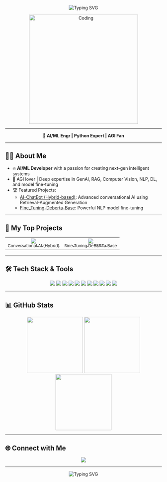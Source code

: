 <p align="center">
  <img src="https://readme-typing-svg.demolab.com?font=Fira+Code&weight=700&size=32&pause=1000&center=true&vCenter=true&width=550&height=60&lines= Hi+%F0%9F%91%8B%2C+I'm+Syed+Asad+Abbas;AI+ML+Engineer;Building+Future+AI;GenAI+%7C+Agentic+AI+%7C+Enthusiast" alt="Typing SVG" />
</p>

<p align="center">
  <img src="https://user-images.githubusercontent.com/55389276/140866485-8fb1c876-9a8f-4d6a-98dc-08c4981eaf70.gif" alt="Coding" width="350"/>
</p>

---

<p align="center">
  <strong>🚀 AI/ML Engr | Python Expert | AGI Fan</strong>
</p>

---

## 🧑‍💻 About Me

- 🔥 **AI/ML Developer** with a passion for creating next-gen intelligent systems
- 🐍 AGI lover | Deep expertise in GenAI, RAG, Computer Vision, NLP, DL, and model fine-tuning
- 🏆 Featured Projects:  
   - [AI-ChatBot (Hybrid-based)](https://github.com/asad110abbas/AI-ChatBot): Advanced conversational AI using Retrieval-Augmented Generation  
   - [Fine_Tuning-Deberta-Base](https://github.com/asad110abbas/Fine_Tuning-Deberta-Base): Powerful NLP model fine-tuning

---

## 🚀 My Top Projects

<table>
  <tr>
    <td align="center">
      <a href="https://github.com/asad110abbas/AI-ChatBot">
        <img src="https://img.shields.io/badge/AI--ChatBot-Hybrid-blue?style=for-the-badge">
        <br><sub>Conversational AI (Hybrid)</sub>
      </a>
    </td>
    <td align="center">
      <a href="https://github.com/asad110abbas/Fine_Tuning-Deberta-Base">
        <img src="https://img.shields.io/badge/DeBERTa-NLP-teal?style=for-the-badge">
        <br><sub>Fine Tuning DeBERTa Base</sub>
      </a>
    </td>
  </tr>
</table>

---

## 🛠️ Tech Stack & Tools

<p align="center">
  <img src="https://img.shields.io/badge/Python-3776AB?style=for-the-badge&logo=python&logoColor=white"/>
  <img src="https://img.shields.io/badge/TensorFlow-FC821F?style=for-the-badge&logo=tensorflow&logoColor=white"/>
  <img src="https://img.shields.io/badge/PyTorch-EE4C2C?style=for-the-badge&logo=pytorch&logoColor=white"/>
  <img src="https://img.shields.io/badge/Scikit--Learn-F7931E?style=for-the-badge&logo=scikit-learn&logoColor=white"/>
  <img src="https://img.shields.io/badge/OpenCV-5C3EE8?style=for-the-badge&logo=opencv&logoColor=white"/>
  <img src="https://img.shields.io/badge/HuggingFace-FFD21F?style=for-the-badge&logo=huggingface&logoColor=black"/>
  <img src="https://img.shields.io/badge/Pandas-150458?style=for-the-badge&logo=pandas&logoColor=white"/>
  <img src="https://img.shields.io/badge/Numpy-013243?style=for-the-badge&logo=numpy&logoColor=white"/>
  <img src="https://img.shields.io/badge/Matplotlib-11557C?style=for-the-badge&logo=matplotlib&logoColor=white"/>
  <img src="https://img.shields.io/badge/Streamlit-FF4B4B?style=for-the-badge&logo=streamlit&logoColor=white"/>
  <img src="https://img.shields.io/badge/Transformers-FFB300?style=for-the-badge&logo=transformers&logoColor=white"/>
</p>

---

## 📊 GitHub Stats

<p align="center">
  <img src="https://github-readme-stats.vercel.app/api?username=asad110abbas&show_icons=true&theme=radical" height="180"/>
  <img src="https://github-readme-streak-stats.herokuapp.com/?user=asad110abbas&theme=radical" height="180"/>
  <img src="https://github-readme-stats.vercel.app/api/top-langs/?username=asad110abbas&layout=compact&theme=radical" height="180"/>
</p>

---

## 🌐 Connect with Me

<p align="center">
  <a href="https://www.linkedin.com/in/syed-asad-abbas-28151b302">
    <img src="https://img.shields.io/badge/LinkedIn-blue?style=for-the-badge&logo=linkedin&logoColor=white"/>
  </a>
</p>

---

<p align="center"><img src="https://readme-typing-svg.demolab.com?font=Fira+Code&weight=700&size=20&pause=1000&color=FF6800&center=true&vCenter=true&width=400&lines=Let's+build+smarter+AI+together!" alt="Typing SVG" /></p>
